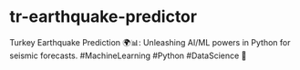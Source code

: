 # tr-earthquake-predictor
Turkey Earthquake Prediction 🌍📊: Unleashing AI/ML powers in Python for seismic forecasts. #MachineLearning #Python #DataScience 🤖
